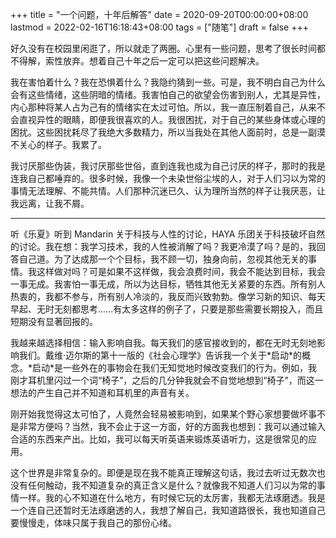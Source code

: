 +++
title = "一个问题，十年后解答"
date = 2020-09-20T00:00:00+08:00
lastmod = 2022-02-16T16:18:43+08:00
tags = ["随笔"]
draft = false
+++

好久没有在校园里闲逛了，所以就走了两圈。心里有一些问题，思考了很长时间都不得解，索性放弃。想着自己十年之后一定可以把这些问题解决。

我在害怕着什么？我在恐惧着什么？我隐约猜到一些。可是，我不明白自己为什么会有这些情绪，这些阴暗的情绪。我害怕自己的欲望会伤害到别人，尤其是异性，内心那种将某人占为己有的情绪实在太过可怕。所以，我一直压制着自己，从来不会直视异性的眼睛，即便我很喜欢的人。我很困扰，对于自己的某些身体或心理的困扰。这些困扰耗尽了我绝大多数精力，所以当我处在其他人面前时，总是一副漠不关心的样子。我累了。

我讨厌那些伪装，我讨厌那些世俗，直到连我也成为自己讨厌的样子，那时的我是连我自己都唾弃的。很多时候，我像一个未染世俗尘埃的人，对于人们习以为常的事情无法理解、不能共情。人们那种沉迷已久、认为理所当然的样子让我厌恶，让我远离，让我不屑。

---

听《乐夏》听到 Mandarin 关于科技与人性的讨论，HAYA 乐团关于科技破坏自然的讨论。我在想：我学习技术，我的人性被消解了吗？我更冷漠了吗？是的，我回答自己道。为了达成那一个个目标，我不顾一切，独身向前，忽视其他无关的事情。我这样做对吗？可是如果不这样做，我会浪费时间，我会不能达到目标，我会一事无成。我害怕一事无成，所以为达目标，牺牲其他无关紧要的东西。所有别人热衷的，我都不参与，所有别人冷淡的，我反而兴致勃勃。像学习新的知识、每天早起、无时无刻都思考......有太多这样的例子了，只要是那些需要长期投入，而且短期没有显著回报的。

我越来越选择相信：输入影响自我。每天我们的感官接收到的，都在无时无刻地影响我们。戴维·迈尔斯的第十一版的《社会心理学》告诉我一个关于\*启动\*的概念。\*启动\*是一些外在的事物会在我们无知觉地时候改变我们的行为。例如，我刚才耳机里闪过一个词“椅子”，之后的几分钟我就会不自觉地想到“椅子”，而这一想法的产生自己并不知道和耳机里的声音有关。

刚开始我觉得这太可怕了，人竟然会轻易被影响到，如果某个野心家想要做坏事不是非常方便吗？当然，我不会止于这一方面，好的方面我也想到：我可以通过输入合适的东西来产出。比如，我可以每天听英语来锻炼英语听力，这是很常见的应用。

这个世界是非常复杂的。即便是现在我不能真正理解这句话，我过去听过无数次也没有任何触动，我不知道复杂的真正含义是什么？就像我不知道人们习以为常的事情一样。我的心不知道在什么地方，有时候它玩的太厉害，我都无法琢磨透。我是一个连自己还暂时无法琢磨透的人，我想了解自己，我知道路很长，我也知道自己要慢慢走，体味只属于我自己的那份心绪。